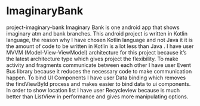 # ImaginaryBank
project-imaginary-bank
Imaginary Bank is one android app that shows imaginary atm and bank branches. 
This android project is written in Kotlin language, the reason why I have chosen Kotlin language and not 
Java it it is the amount of code to be written in Kotlin is a lot less than Java .
I have user MVVM (Model-View-ViewModel) architecture for this project because it’s the latest architecture type which gives 
 project the flexibility.
 To make activity and fragments communicate between each other I have user Event Bus library because it reduces the necessary code to make communication happen. 
To bind UI Components I have user Data binding which removes the findViewById process and makes easier to bind data to ui components. 
In order to show location list I have user Recycleview because is much better than ListView in performance and gives 
more manipulating options.
